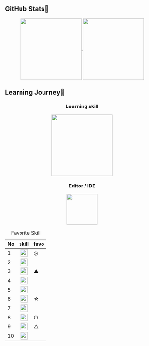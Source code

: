 ## GitHub Stats🐎
<p align="center">
    <a href="https://github.com/AnnkoATAMA">
        <img height=200 align="center" src="https://git-hub-readme-stats-l2xb.vercel.app/api?username=AnnkoATAMA&theme=cobalt&title_color=00bfff&show_icons=true&count_private=true"/>
    </a>
    <a href="https://github.com/AnnkoATAMA">
        <img height=200 align="center" src="https://github-readme-stats.vercel.app/api/top-langs/?username=AnnkoATAMA&theme=cobalt&title_color=00bfff&show_icons=true&count_private=true"/>
    </a>
</p>

## Learning Journey🏇
<p align="center">
    <h3 align="center">Learning skill</h3>
    <p  align="center">
        <a href="https://skillicons.dev">
            <img height=200 src="https://skillicons.dev/icons?i=java,go,python,html,css,vue,react,swift,mysql,prisma&perline=5&theme=dark">
        </a>
    </p>
    <h3 align="center">Editor / IDE</h3>
    <p align="center">
        <a href="https://skillicons.dev">
            <img height=100 src="https://skillicons.dev/icons?i=idea,vscode&theme=dark">
        </a>
    </p>
</p>

<div align="center">
    <table>
      <caption>Favorite Skill</caption>
      <thead>
        <tr>
          <th>No</th><th>skill</th> <th>favo</th>
        </tr>
      </thead>
      <tr>
        <td>1</td> <td align=center> <img height=24 src="https://skillicons.dev/icons?i=java&perline=5&theme=dark"> </td> <td>◎</td>
      </tr>
      <tr>
        <td>2</td> <td align=center> <img height=24 src="https://skillicons.dev/icons?i=go&perline=5&theme=dark"> </td> <td></td>
      </tr>
      <tr>
        <td>3</td> <td align=center> <img height=24 src="https://skillicons.dev/icons?i=python&perline=5&theme=dark"> </td> <td>▲</td>
      </tr>
      <tr>
        <td>4</td> <td align=center> <img height=24 src="https://skillicons.dev/icons?i=html&perline=5&theme=dark"> </td> <td></td>
      </tr>
      <tr>
        <td>5</td> <td align=center> <img height=24 src="https://skillicons.dev/icons?i=css&perline=5&theme=dark"> </td> <td></td>
      </tr>
      <tr>
        <td>6</td> <td align=center> <img height=24 src="https://skillicons.dev/icons?i=vue&perline=5&theme=dark"> </td> <td>☆</td>
      </tr>
      <tr>
        <td>7</td> <td align=center> <img height=24 src="https://skillicons.dev/icons?i=react&perline=5&theme=dark"> </td> <td></td>
      </tr>
      <tr>
        <td>8</td> <td align=center> <img height=24 src="https://skillicons.dev/icons?i=swift&perline=5&theme=dark"> </td> <td>○</td>
      </tr>
      <tr>
        <td>9</td> <td align=center> <img height=24 src="https://skillicons.dev/icons?i=mysql&perline=5&theme=dark"> </td> <td>△</td>
      </tr>
      <tr>
        <td>10</td> <td align=center> <img height=24 src="https://skillicons.dev/icons?i=prisma&perline=5&theme=dark"> </td> <td></td>
      </tr>
    </table>
</div>

